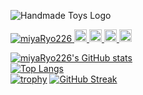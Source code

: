 ![Handmade Toys Logo](https://github.com/miyaRyo226/miyaRyo226/assets/55911763/6c73d382-608c-47a9-af43-9d3956f86106)
<p align="left">
  <a href="https://github.com/miyaRyo226/miyaRyo226/">
    <img src="https://komarev.com/ghpvc/?username=miyaRyo226" alt="miyaRyo226" />
  </a>
  <a href="http://twitter.com/tiikawakuma">
    <img height="20" src="https://img.shields.io/twitter/follow/tiikawakuma?label=Twitter&logo=twitter&style=flat" />
  </a>
  <a href="https://github.com/miyaRyo226">
    <img height="20" src="https://img.shields.io/github/followers/miyaRyo226?label=follow&logo=github&style=flat" />
  </a>
  <a href="http://qiita.com/miyaRyo226">
    <img height="20" src="https://qiita-badge.apiapi.app/s/miyaRyo226/posts.svg" />
  </a>
  <//qiita.com/miyaRyo226">
    <img height="20" src="https://qiita-badge.apiapi.app/s/miyaRyo226/contributions.svg" />
  </a>
</p>

[![miyaRyo226's GitHub stats](https://github-readme-stats.vercel.app/api?username=miyaRyo226&show_icons=true&theme=dracula
)](https://github.com/anuraghazra/github-readme-stats)
<br/>
[![Top Langs](https://github-readme-stats.vercel.app/api/top-langs/?username=miyaRyo226&show_icons=true&theme=dracula)](https://github.com/anuraghazra/github-readme-stats)
<br/>
[![trophy](https://github-profile-trophy.vercel.app/?username=miyaRyo226&show_icons=true&theme=darkhub)](https://github.com/ryo-ma/github-profile-trophy)
[![GitHub Streak](https://github-readme-streak-stats.herokuapp.com?user=miyaRyo226&theme=dracula)](https://git.io/streak-stats)

